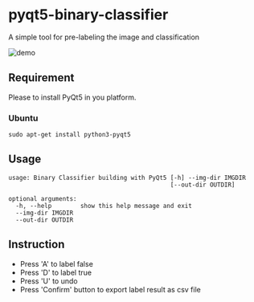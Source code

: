 # pyqt5-binary-classifier

A simple tool for pre-labeling the image and classification

![demo](https://i.imgur.com/LGp29yO.jpg)

## Requirement

Please to install PyQt5 in you platform.

### Ubuntu

```
sudo apt-get install python3-pyqt5
```

## Usage

```
usage: Binary Classifier building with PyQt5 [-h] --img-dir IMGDIR
                                             [--out-dir OUTDIR]

optional arguments:
  -h, --help        show this help message and exit
  --img-dir IMGDIR
  --out-dir OUTDIR
```

## Instruction

- Press 'A' to label false
- Press 'D' to label true
- Press 'U' to undo
- Press 'Confirm' button to export label result as csv file